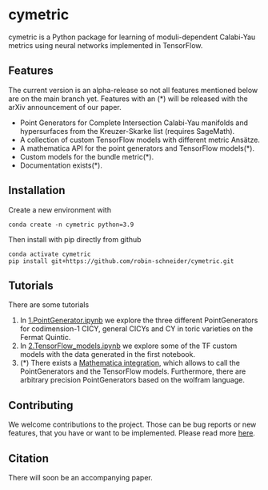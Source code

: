 # cymetric

cymetric is a Python package for learning of moduli-dependent Calabi-Yau metrics
using neural networks implemented in TensorFlow. 

## Features

The current version is an alpha-release so not all features mentioned below
are on the main branch yet. Features with an (*) will be released with
the arXiv announcement of our paper.

* Point Generators for Complete Intersection Calabi-Yau manifolds and hypersurfaces
 from the Kreuzer-Skarke list (requires SageMath).
* A collection of custom TensorFlow models with different metric Ansätze.
* A mathematica API for the point generators and TensorFlow models(*).
* Custom models for the bundle metric(*).
* Documentation exists(*).

## Installation

Create a new environment with

```console
conda create -n cymetric python=3.9
```

Then install with pip directly from github

```console
conda activate cymetric
pip install git+https://github.com/robin-schneider/cymetric.git
```

## Tutorials

There are some tutorials

1. In [1.PointGenerator.ipynb](notebooks/1.PointGenerator.ipynb) we explore the three
 different PointGenerators for codimension-1 CICY, general CICYs and CY in toric varieties
 on the Fermat Quintic. 
2. In [2.TensorFlow_models.ipynb](notebooks/2.TensorFlow_models.ipynb) we explore some of the
 TF custom models with the data generated in the first notebook. 
3. (*) There exists a [Mathematica integration](/notebooks/CYMetrics.nb), which allows to call the PointGenerators and the TensorFlow models. Furthermore, there are arbitrary
precision PointGenerators based on the wolfram language.

## Contributing

We welcome contributions to the project. Those can be bug reports or new features, 
that you have or want to be implemented. Please read more [here](CONTRIBUTING.md).

## Citation

There will soon be an accompanying paper.
